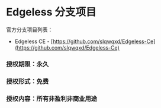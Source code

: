# Edgeless 分支项目
官方分支项目列表：

* Edgeless CE - [https://github.com/slqwqxd/Edgeless-Ce](https://github.com/slqwqxd/Edgeless-Ce)

### 授权期限：永久
### 授权形式：免费
### 授权内容：所有非盈利非商业用途

